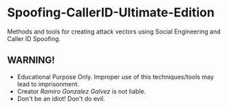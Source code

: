 # Spoofing-CallerID-Ultimate-Edition
Methods and tools for creating attack vectors using Social Engineering and Caller ID Spoofing. 
## WARNING!
- Educational Purpose Only. Improper use of this techniques/tools may lead to imprisonment. 
- Creator *Ramiro Gonzalez Galvez* is not liable. 
- Don't be an idiot! Don't do evil. 
